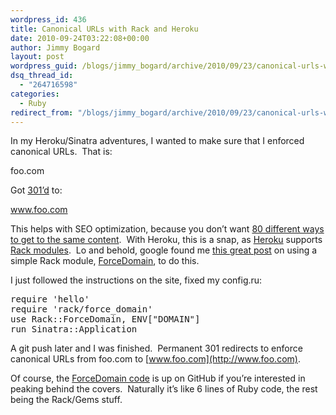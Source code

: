 ```yaml
---
wordpress_id: 436
title: Canonical URLs with Rack and Heroku
date: 2010-09-24T03:22:08+00:00
author: Jimmy Bogard
layout: post
wordpress_guid: /blogs/jimmy_bogard/archive/2010/09/23/canonical-urls-with-rack-and-heroku.aspx
dsq_thread_id:
  - "264716598"
categories:
  - Ruby
redirect_from: "/blogs/jimmy_bogard/archive/2010/09/23/canonical-urls-with-rack-and-heroku.aspx/"
---
```

In my Heroku/Sinatra adventures, I wanted to make sure that I enforced canonical URLs.&#160; That is:

foo.com

Got [301’d](http://www.w3.org/Protocols/rfc2616/rfc2616-sec10.html#sec10.3.2) to:

www.foo.com

This helps with SEO optimization, because you don’t want [80 different ways to get to the same content](http://www.hanselman.com/blog/UsingISAPIRewriteToCanonicalizeASPNETURLsAndRemoveDefaultaspx.aspx).&#160; With Heroku, this is a snap, as [Heroku](http://heroku.com/) supports [Rack modules](http://rack.rubyforge.org/).&#160; Lo and behold, google found me [this great post](http://www.protectedmethod.com/blog/4c5f157999cf9f4cdd000004/ensure_the_correct_canonical_domain_in_sinatra) on using a simple Rack module, [ForceDomain](http://coderack.org/users/cwninja/middlewares/106-rackforcedomain), to do this.

I just followed the instructions on the site, fixed my config.ru:

<pre>require 'hello'
require 'rack/force_domain'
use Rack::ForceDomain, ENV["DOMAIN"]
run Sinatra::Application</pre>

A git push later and I was finished.&#160; Permanent 301 redirects to enforce canonical URLs from foo.com to [www.foo.com](http://www.foo.com).

Of course, the [ForceDomain code](http://github.com/cwninja/rack-force_domain) is up on GitHub if you’re interested in peaking behind the covers.&#160; Naturally it’s like 6 lines of Ruby code, the rest being the Rack/Gems stuff.